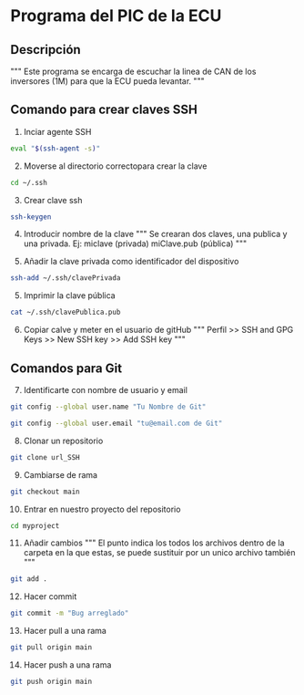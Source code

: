 # Programa del PIC de la ECU

## Descripción

"""
Este programa se encarga de escuchar la linea de CAN de los inversores (1M) para que la ECU pueda levantar.
"""

## Comando para crear claves SSH

1) Inciar agente SSH
``` bash
eval "$(ssh-agent -s)"
```

2) Moverse al directorio correctopara crear la clave
``` bash
cd ~/.ssh
```

3) Crear clave ssh
``` bash
ssh-keygen
```

4) Introducir nombre de la clave
"""
Se crearan dos claves, una publica y una privada.
Ej: 
miclave (privada)
miClave.pub (pública)
"""

4) Añadir la clave privada como identificador del dispositivo
``` bash
ssh-add ~/.ssh/clavePrivada
```

5) Imprimir la clave pública
``` bash
cat ~/.ssh/clavePublica.pub
```

6) Copiar calve y meter en el usuario de gitHub
"""
Perfil >> SSH and GPG Keys >> New SSH key >> Add SSH key
"""

## Comandos para Git

7) Identificarte con nombre de usuario y email

``` bash
git config --global user.name "Tu Nombre de Git"
```

``` bash
git config --global user.email "tu@email.com de Git"
```

8) Clonar un repositorio 
``` bash
git clone url_SSH
```

9) Cambiarse de rama
``` bash
git checkout main
```

10) Entrar en nuestro proyecto del repositorio
``` bash
cd myproject
```

11) Añadir cambios
"""
El punto indica los todos los archivos dentro de la carpeta en la que estas, se puede sustituir por un unico archivo también
"""
``` bash
git add .
```

12) Hacer commit
``` bash
git commit -m "Bug arreglado"
```

13) Hacer pull a una rama
``` bash
git pull origin main
```

14) Hacer push a una rama
``` bash
git push origin main
```

